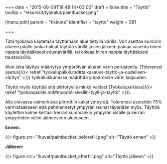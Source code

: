 +++
date = "2015-09-09T18:48:14+03:00"
draft = false
title = "Täyttö"
tooltip = "resurssit/tyokalut/paintbucket.png"

[menu.pdn]
	parent = "tikkuna"
	identifier = "taytto"
	weight = 381

+++

Tätä työkalua käytetään täyttämään alue tietyllä värillä. Voit asettaa kursorin alueen päälle jonka haluat täyttää värillä ja sen jälkeen painaa vasenta hiiren nappia täyttääksesi 
edustavärillä, tai oikeaa hiiren nappia täyttääksesi taustavärillä.

Alue joka täyttyy määriytyy ympäröivän alueen värin perusteella. [Toleranssi asetus]({{< relref "tyokalupalkki.md#taikasauva-täyttö-ja-uudelleen-väritys" >}}) työkaluikkunassa määrittää ympäröivän värin laajuuden.

Täyttö myös käyttää sitä piirtotyyliä minkä valitset [Työkalupalkissa]({{< relref "tyokalupalkki.md#muodot-sivellin-tyyli-ja-täyttö" >}}).

Alla olevassa esimerkissä piirrettiin kaksi ympyrää. Toleranssi asetettiin 75% varmistaakseen että pehmennetyt ympyrän reunat täytetään myös. Täyttöä käytettiin kolme kertaa: 
kerran kummankin ympyrän sisälle ja kerran ympyröiden väliin jääneeseen alueeseen.

**Ennen:**

{{< figure src="/kuvat/paintbucket_beforefill.png" alt="Täyttö ennen" >}}

**Jälkeen:**

{{< figure src="/kuvat/paintbucket_afterfill.png" alt="Täyttö jälkeen" >}}
